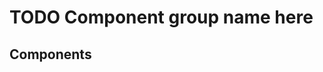 <!--
    Keep to the rules:
    -
    Keep the images under _images.
    If you mention an existing element - make a link to its article.
    If you mention an existing element with no article - make a TODO.
    Fix any missing references found throughout your work
    -
    Remove this comment from the resulting page.
-->

# TODO Component group name here

[//]: # (TODO Add short group description.)

## Components

[//]: # (TODO List all the components belonging to the group in form of links to their articles)
